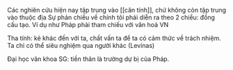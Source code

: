 Các nghiên cứu hiện nay tập trung vào [[căn tính]], chứ không còn tập trung vào thuộc địa
Sự phản chiếu về chính tôi phải diễn ra theo 2 chiều: đồng cấu tạo. Ví dụ như Pháp phải tham chiếu với văn hoá VN

Tha tính: kẻ khác đến với ta, chất vấn ta để ta có cảm thức về trách nhiệm. Ta chỉ có thể siêu nghiệm qua người khác (Levinas) 

Đại học văn khoa SG: tiền thân là trường dự bị của Pháp.
